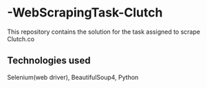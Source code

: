 # -WebScrapingTask-Clutch

This repository contains the solution for the task assigned to scrape Clutch.co

## Technologies used
Selenium(web driver), BeautifulSoup4, Python


